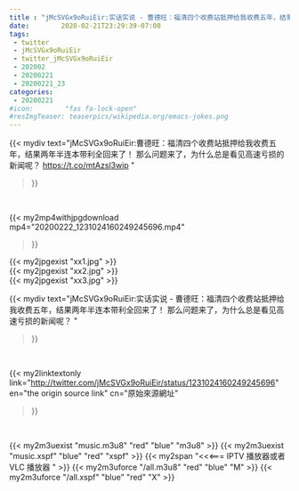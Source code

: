 ```yaml
---
title : "jMcSVGx9oRuiEir:实话实说 - 曹德旺：福清四个收费站抵押给我收费五年，结果两年半连本带利全回来了！ 那么问题来了，为什么总是看见高速亏损的新闻呢？ "
date:        2020-02-21T23:29:39-07:00
tags:
 - twitter
 - jMcSVGx9oRuiEir
 - twitter_jMcSVGx9oRuiEir
 - 202002
 - 20200221
 - 20200221_23
categories:
 - 20200221
#icon:        "fas fa-lock-open"
#resImgTeaser: teaserpics/wikipedia.org/emacs-jokes.png
---
```


{{< mydiv text="jMcSVGx9oRuiEir:曹德旺：福清四个收费站抵押给我收费五年，结果两年半连本带利全回来了！ 那么问题来了，为什么总是看见高速亏损的新闻呢？ https://t.co/mtAzsl3wip "
>}}
<br>


{{< my2mp4withjpgdownload mp4="20200222_1231024160249245696.mp4"
>}}

{{< my2jpgexist "xx1.jpg" >}}<br>
{{< my2jpgexist "xx2.jpg" >}}<br>
{{< my2jpgexist "xx3.jpg" >}}<br>



{{< mydiv text="jMcSVGx9oRuiEir:实话实说 - 曹德旺：福清四个收费站抵押给我收费五年，结果两年半连本带利全回来了！ 那么问题来了，为什么总是看见高速亏损的新闻呢？ "
>}}
<br>

{{< my2linktextonly link="http://twitter.com/jMcSVGx9oRuiEir/status/1231024160249245696"
en="the origin source link" cn="原始來源網址"
>}}


<br>

{{< my2m3uexist "music.m3u8" "red"  "blue" "m3u8" >}} {{< my2m3uexist "music.xspf" "blue" "red"  "xspf" >}} {{< my2span "<<<=== IPTV 播放器或者 VLC 播放器 " >}} {{< my2m3uforce "/all.m3u8" "red"  "blue" "M" >}} {{< my2m3uforce "/all.xspf" "blue" "red"  "X" >}} 
